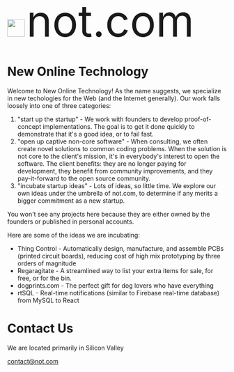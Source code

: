 <p>
  <img height="40px" src="https://github.com/notdotcom/notdotcom/assets/148507774/5614b3b1-e2a8-4096-9146-893ab3c68d4e">
  <span style="font-size: 100px">not.com</span>
</p>

# New Online Technology

<p>Welcome to New Online Technology! As the name suggests, we specialize in new techologies for the Web (and the Internet generally). Our work falls loosely into one of three categories:</p>

1. "start up the startup" - We work with founders to develop proof-of-concept implementations. The goal is to get it done quickly to demonstrate that it's a good idea, or to fail fast.
2. "open up captive non-core software" - When consulting, we often create novel solutions to common coding problems. When the solution is not core to the client's mission, it's in everybody's interest to open the software. The client benefits: they are no longer paying for development, they benefit from community improvements, and they pay-it-forward to the open source community.
3. "incubate startup ideas" - Lots of ideas, so little time. We explore our own ideas under the umbrella of not.com, to determine if any merits a bigger commitment as a new startup.

You won't see any projects here because they are either owned by the founders or published in personal accounts.

Here are some of the ideas we are incubating:

* Thing Control - Automatically design, manufacture, and assemble PCBs (printed circuit boards), reducing cost of high mix prototyping by three orders of magnitude
* Regaragitate - A streamlined way to list your extra items for sale, for free, or for the bin.
* dogprints.com - The perfect gift for dog lovers who have everything
* rtSQL - Real-time notifications (similar to Firebase real-time database) from MySQL to React

# Contact Us

We are located primarily in Silicon Valley

contact@not.com
